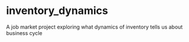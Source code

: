 # inventory_dynamics
A job market project exploring what dynamics of inventory tells us about business cycle
